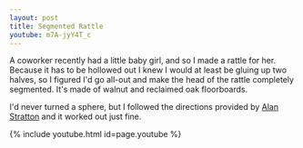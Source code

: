 ```yaml
---
layout: post
title: Segmented Rattle
youtube: m7A-jyY4T_c
---
```

A coworker recently had a little baby girl, and so I made a rattle for her.
Because it has to be hollowed out I knew I would at least be gluing up two
halves, so I figured I'd go all-out and make the head of the rattle completely
segmented. It's made of walnut and reclaimed oak floorboards.

I'd never turned a sphere, but I followed the directions provided by
[Alan Stratton](https://www.youtube.com/watch?v=n6xG-i5e4Pk) and it worked out
just fine.

{% include youtube.html id=page.youtube %}

